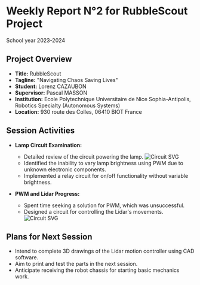 # Weekly Report N°2 for RubbleScout Project
School year 2023-2024

## Project Overview
- **Title:** RubbleScout
- **Tagline:** "Navigating Chaos Saving Lives"
- **Student:** Lorenz CAZAUBON
- **Supervisor:** Pascal MASSON
- **Institution:** Ecole Polytechnique Universitaire de Nice Sophia-Antipolis, Robotics Specialty (Autonomous Systems)
- **Location:** 930 route des Colles, 06410 BIOT France

## Session Activities
- **Lamp Circuit Examination:**
  - Detailed review of the circuit powering the lamp. ![Circuit SVG](https://github.com/Templatew/RubbleScout/blob/main/Docs/Weekly%20Reports/Weekly%20Report%20N%C2%B02%20For%20RubbleScout%20Project/Flood-Lamp-Controller-for-RubbleScout.svg)
  - Identified the inability to vary lamp brightness using PWM due to unknown electronic components.
  - Implemented a relay circuit for on/off functionality without variable brightness.

- **PWM and Lidar Progress:**
  - Spent time seeking a solution for PWM, which was unsuccessful.
  - Designed a circuit for controlling the Lidar's movements. ![Circuit SVG](https://github.com/Templatew/RubbleScout/blob/main/Docs/Weekly%20Reports/Weekly%20Report%20N%C2%B02%20For%20RubbleScout%20Project/Lidar%20Mouvement%20Control%20Circuit.jpg)

## Plans for Next Session
- Intend to complete 3D drawings of the Lidar motion controller using CAD software.
- Aim to print and test the parts in the next session.
- Anticipate receiving the robot chassis for starting basic mechanics work.
